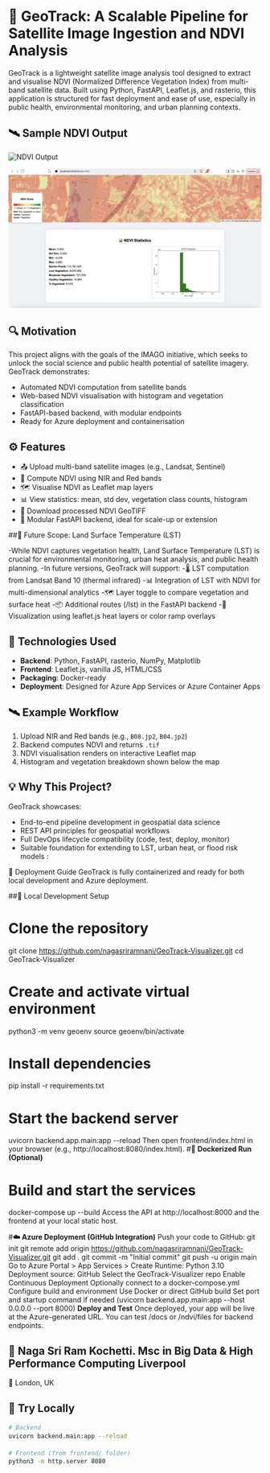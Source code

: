 # 🌱 GeoTrack: A Scalable Pipeline for Satellite Image Ingestion and NDVI Analysis

GeoTrack is a lightweight satellite image analysis tool designed to extract and visualise NDVI (Normalized Difference Vegetation Index) from multi-band satellite data. Built using Python, FastAPI, Leaflet.js, and rasterio, this application is structured for fast deployment and ease of use, especially in public health, environmental monitoring, and urban planning contexts.

## 🛰️ Sample NDVI Output
<img src="assets/image.png" alt="NDVI Output" width="600"/>

![NDVI Statistics](assets/stats.png)


## 🔍 Motivation

This project aligns with the goals of the IMAGO initiative, which seeks to unlock the social science and public health potential of satellite imagery. GeoTrack demonstrates:
- Automated NDVI computation from satellite bands
- Web-based NDVI visualisation with histogram and vegetation classification
- FastAPI-based backend, with modular endpoints
- Ready for Azure deployment and containerisation

## ⚙️ Features

- 📤 Upload multi-band satellite images (e.g., Landsat, Sentinel)
- 🌿 Compute NDVI using NIR and Red bands
- 🗺️ Visualise NDVI as Leaflet map layers
- 📊 View statistics: mean, std dev, vegetation class counts, histogram
- 📁 Download processed NDVI GeoTIFF
- 🧩 Modular FastAPI backend, ideal for scale-up or extension

##🔭 Future Scope: Land Surface Temperature (LST)

-While NDVI captures vegetation health, Land Surface Temperature (LST) is crucial for environmental monitoring, urban heat analysis, and public health planning.
-In future versions, GeoTrack will support:
-🌡️ LST computation from Landsat Band 10 (thermal infrared)
-📊 Integration of LST with NDVI for multi-dimensional analytics
-🗺️ Layer toggle to compare vegetation and surface heat
-📦 Additional routes (/lst) in the FastAPI backend
-📌 Visualization using leaflet.js heat layers or color ramp overlays


## 🚀 Technologies Used

- **Backend**: Python, FastAPI, rasterio, NumPy, Matplotlib
- **Frontend**: Leaflet.js, vanilla JS, HTML/CSS
- **Packaging**: Docker-ready
- **Deployment**: Designed for Azure App Services or Azure Container Apps

## 🛰 Example Workflow

1. Upload NIR and Red bands (e.g., `B08.jp2`, `B04.jp2`)
2. Backend computes NDVI and returns `.tif`
3. NDVI visualisation renders on interactive Leaflet map
4. Histogram and vegetation breakdown shown below the map

## 💡 Why This Project?

GeoTrack showcases:
- End-to-end pipeline development in geospatial data science
- REST API principles for geospatial workflows
- Full DevOps lifecycle compatibility (code, test, deploy, monitor)
- Suitable foundation for extending to LST, urban heat, or flood risk models
:

🚀 Deployment Guide
GeoTrack is fully containerized and ready for both local development and Azure deployment.

##🧪 Local Development Setup
# Clone the repository
git clone https://github.com/nagasriramnani/GeoTrack-Visualizer.git
cd GeoTrack-Visualizer
# Create and activate virtual environment
python3 -m venv geoenv
source geoenv/bin/activate
# Install dependencies
pip install -r requirements.txt
# Start the backend server
uvicorn backend.app.main:app --reload
Then open frontend/index.html in your browser (e.g., http://localhost:8080/index.html).
#🐳 **Dockerized Run (Optional)**

# Build and start the services
docker-compose up --build
Access the API at http://localhost:8000 and the frontend at your local static host.

#**☁️ Azure Deployment (GitHub Integration)**
Push your code to GitHub:
git init
git remote add origin https://github.com/nagasriramnani/GeoTrack-Visualizer.git
git add .
git commit -m "Initial commit"
git push -u origin main
Go to Azure Portal > App Services > Create
Runtime: Python 3.10
Deployment source: GitHub
Select the GeoTrack-Visualizer repo
Enable Continuous Deployment
Optionally connect to a docker-compose.yml
Configure build and environment
Use Docker or direct GitHub build
Set port and startup command if needed (uvicorn backend.app.main:app --host 0.0.0.0 --port 8000)
**Deploy and Test**
Once deployed, your app will be live at the Azure-generated URL. You can test /docs or /ndvi/files for backend endpoints.

## 👤  Naga Sri Ram Kochetti. Msc in Big Data & High Performance Computing Liverpool
📍 London, UK

## 🧪 Try Locally

```bash
# Backend
uvicorn backend.main:app --reload

# Frontend (from frontend/ folder)
python3 -m http.server 8080

